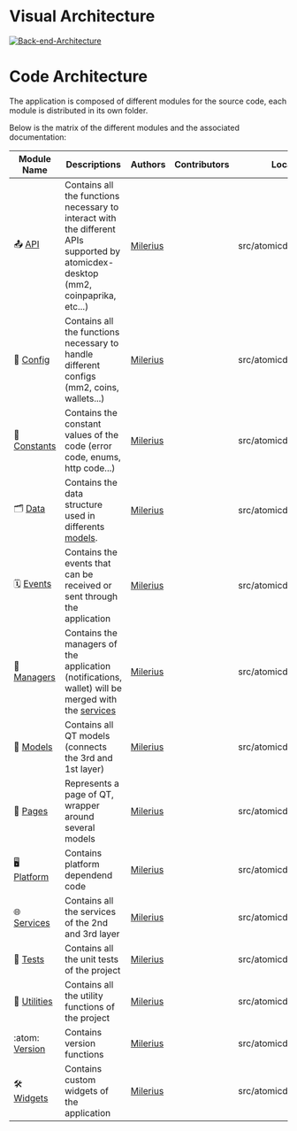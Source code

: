 # Visual Architecture

<a href="https://ibb.co/MRFPS6s"><img src="https://i.ibb.co/nDxQmCb/Back-end-Architecture.png" alt="Back-end-Architecture" border="0"></a>

# Code Architecture

The application is composed of different modules for the source code, each module is distributed in its own folder.

Below is the matrix of the different modules and the associated documentation:

| Module Name | Descriptions                                                                                                                       | Authors  | Contributors | Location                |
|-------------|------------------------------------------------------------------------------------------------------------------------------------|----------|--------------|-------------------------|
| 📤 [API](Module-API)         | Contains all the functions necessary to interact with the different APIs supported by atomicdex-desktop (mm2, coinpaprika, etc...) | [Milerius](https://github.com/Milerius) |              | src/atomicdex/api       |
| 📝 [Config](Module-Config)      | Contains all the functions necessary to handle different configs (mm2, coins, wallets...)                                                                                                                                    | [Milerius](https://github.com/Milerius) |              | src/atomicdex/config    |
| 📏 [Constants](Module-Constants)   |  Contains the constant values ​​of the code (error code, enums, http code...)                                                                                                                                  | [Milerius](https://github.com/Milerius) |              | src/atomicdex/constants |
| 🗂️ [Data](Module-Data)        | Contains the data structure used in differents [models](API-Models).                                                                                                                                   | [Milerius](https://github.com/Milerius) |              | src/atomicdex/data      |
| 🗓️ [Events](Module-Events)      | Contains the events that can be received or sent through the application                                                                                                                                   | [Milerius](https://github.com/Milerius) |              | src/atomicdex/events    |
| 💼 [Managers](Module-Managers)    | Contains the managers of the application (notifications, wallet) will be merged with the [services](API-Services)                                                                                                                                   | [Milerius](https://github.com/Milerius) |              | src/atomicdex/managers  |
| 🎨 [Models](Module-Models)      | Contains all QT models (connects the 3rd and 1st layer)                                                                                                                                   | [Milerius](https://github.com/Milerius) |              | src/atomicdex/models    |
| 📄 [Pages](Module-Pages)       |  Represents a page of QT, wrapper around several models                                                                                                                                  | [Milerius](https://github.com/Milerius) |              | src/atomicdex/pages     |
| 🖥️ [Platform](Module-Platform)    |  Contains platform dependend code                                                                                                                                  | [Milerius](https://github.com/Milerius) |              | src/atomicdex/platform  |
| 🌐 [Services](Module-Services)    |  Contains all the services of the 2nd and 3rd layer                                                                                                                                  | [Milerius](https://github.com/Milerius) |              | src/atomicdex/services  |
| 🧪 [Tests](Module-Tests)       | Contains all the unit tests of the project                                                                                                                                    | [Milerius](https://github.com/Milerius) |              | src/atomicdex/tests     |
| 🧰  [Utilities](Module-Utilities)   | Contains all the utility functions of the project                                                                                                                                    | [Milerius](https://github.com/Milerius) |              | src/atomicdex/utilities |
| :atom: [Version](Module-Version)     | Contains version functions                                                                                                                                    | [Milerius](https://github.com/Milerius) |              | src/atomicdex/version   |
| 🛠️ [Widgets](Module-Widgets)     | Contains custom widgets of the application                                                                                                                                    | [Milerius](https://github.com/Milerius) |              | src/atomicdex/widgets   |